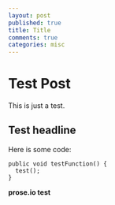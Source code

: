 ```yaml
---
layout: post
published: true
title: Title
comments: true
categories: misc
---
```


Test Post
=========

This is just a test.

## Test headline
Here is some code:
```
public void testFunction() {
  test();
}
```
****prose.io test****
